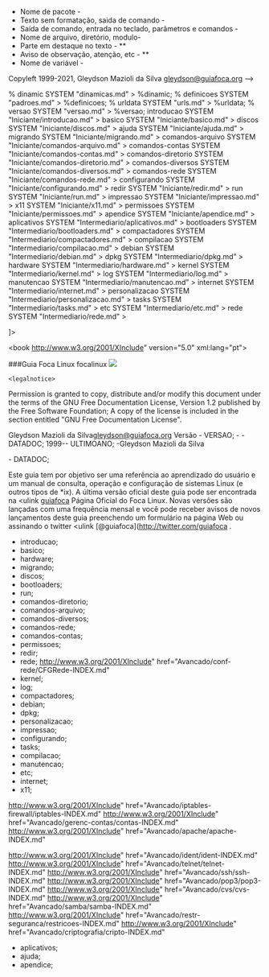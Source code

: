 <?xml version="1.0" standalone="no"?>
<!DOCTYPE book [

<!--
Guia Foca GNU/Linux

Estilo de tagas de marcação usada no Guia Foca XML:
- Nome de Programa, nome de comando      - <command>
- Nome de pacote                         - <package>
- Texto sem formatação, saida de comando - <screen>
- Saída de comando, entrada no 
  teclado, parâmetros e comandos    - <literal>
- Nome de arquivo, diretório, modulo- <filename>
- Parte em destaque no texto        - **
- Aviso de observação, atenção, etc - **
- Nome de variável                  - <replaceable>


Copyleft 1999-2021, Gleydson Mazioli da Silva <gleydson@guiafoca.org>
-->

<!-- Definições de entities dinâmicas usadas no Foca Linux -->
<!--- <!ENTITY --->% dinamic    SYSTEM "dinamicas.md" > %dinamic;
<!--- <!ENTITY --->% definicoes SYSTEM "padroes.md"   > %definicoes;
<!--- <!ENTITY --->% urldata    SYSTEM "urls.md"      > %urldata;
<!--- <!ENTITY --->% versao     SYSTEM "versao.md"    > %versao;

<!-- Arquivos separados contendo o texto do Documento -->
<!--                Versão Iniciante                       -->
<!--- <!ENTITY --->introducao         SYSTEM "Iniciante/introducao.md"         >
<!--- <!ENTITY --->basico             SYSTEM "Iniciante/basico.md"             >
<!--- <!ENTITY --->discos             SYSTEM "Iniciante/discos.md"             >
<!--- <!ENTITY --->ajuda              SYSTEM "Iniciante/ajuda.md"              >
<!--- <!ENTITY --->migrando           SYSTEM "Iniciante/migrando.md"           >
<!--- <!ENTITY --->comandos-arquivo   SYSTEM "Iniciante/comandos-arquivo.md"   >
<!--- <!ENTITY --->comandos-contas    SYSTEM "Iniciante/comandos-contas.md"    >
<!--- <!ENTITY --->comandos-diretorio SYSTEM "Iniciante/comandos-diretorio.md" >
<!--- <!ENTITY --->comandos-diversos  SYSTEM "Iniciante/comandos-diversos.md"  >
<!--- <!ENTITY --->comandos-rede      SYSTEM "Iniciante/comandos-rede.md"      >
<!--- <!ENTITY --->configurando       SYSTEM "Iniciante/configurando.md"       >
<!--- <!ENTITY --->redir              SYSTEM "Iniciante/redir.md"              >
<!--- <!ENTITY --->run                SYSTEM "Iniciante/run.md"                >
<!--- <!ENTITY --->impressao          SYSTEM "Iniciante/impressao.md"          >
<!--- <!ENTITY --->x11                SYSTEM "Iniciante/x11.md"                >
<!--- <!ENTITY --->permissoes         SYSTEM "Iniciante/permissoes.md"         >
<!--- <!ENTITY --->apendice           SYSTEM "Iniciante/apendice.md"           >

<!--                  Versão Intermediário                     -->
<!--- <!ENTITY --->aplicativos        SYSTEM "Intermediario/aplicativos.md"    >
<!--- <!ENTITY --->bootloaders        SYSTEM "Intermediario/bootloaders.md"    >
<!--- <!ENTITY --->compactadores      SYSTEM "Intermediario/compactadores.md"  >
<!--- <!ENTITY --->compilacao         SYSTEM "Intermediario/compilacao.md"     >
<!--- <!ENTITY --->debian             SYSTEM "Intermediario/debian.md"         >
<!--- <!ENTITY --->dpkg               SYSTEM "Intermediario/dpkg.md"           >
<!--- <!ENTITY --->hardware           SYSTEM "Intermediario/hardware.md"       >
<!--- <!ENTITY --->kernel             SYSTEM "Intermediario/kernel.md"         >
<!--- <!ENTITY --->log                SYSTEM "Intermediario/log.md"            >
<!--- <!ENTITY --->manutencao         SYSTEM "Intermediario/manutencao.md"     >
<!--- <!ENTITY --->internet           SYSTEM "Intermediario/internet.md"       >
<!--- <!ENTITY --->personalizacao     SYSTEM "Intermediario/personalizacao.md" >
<!--- <!ENTITY --->tasks              SYSTEM "Intermediario/tasks.md"          >
<!--- <!ENTITY --->etc                SYSTEM "Intermediario/etc.md"            >
<!--- <!ENTITY --->rede               SYSTEM "Intermediario/rede.md"           >

<!--                  Versão Avançado                         -->
<!-- % apache         SYSTEM "Avancado/apache/Apache-INDEX.md"> %apache; -->
<!-- % cfgrede      SYSTEM "Avancado/conf-rede/CFGRede-INDEX.md"> %cfgrede; -->
<!-- ENTITY % iptables     SYSTEM "Avancado/iptables-firewall/iptables-INDEX.md"> %iptables; -->
<!-- ENTITY % contas       SYSTEM "Avancado/gerenc-contas/contas-INDEX.md"> %contas; -->
<!-- ENTITY % restricoes   SYSTEM "Avancado/restr-seguranca/restricoes-INDEX.md"> %restricoes; -->
<!-- ENTITY % criptografia SYSTEM "Avancado/criptografia/Cripto-INDEX.md"> %criptografia; -->
<!-- ENTITY % ident        SYSTEM "Avancado/identd/Ident-INDEX.md"> %ident; -->
<!-- ENTITY % telnet       SYSTEM "Avancado/telnet/telnet-INDEX.md"> %telnet; -->
<!--  % ssh          SYSTEM "Avancado/ssh/ssh-INDEX.md"> %ssh; -->
<!-- % pop3         SYSTEM "Avancado/pop3/pop3-INDEX.md"> %pop3; -->
<!--  % cvs          SYSTEM "Avancado/cvs/CVS-INDEX.md"> %cvs; -->
<!-- % samba        SYSTEM "Avancado/samba/SAMBA-INDEX.md"> %samba; -->

]>

<book<!---  [docbook](http://docbook.org/ns/docbook)" ---> http://www.w3.org/2001/XInclude" version="5.0" xml:lang="pt">

###Guia Foca Linux
<titleabbrev>focalinux</titleabbrev>
<subtitle>
<img src="images/src/png/foca-highres.png" format="PNG"/>


<bookinfo>

    <legalnotice>
    
Permission is granted to copy, distribute and/or modify this document under the
terms of the GNU Free Documentation License, Version 1.2 published by the Free
Software Foundation; A copy of the license is included in the section entitled
"GNU Free Documentation License".
    
    

<author><firstname>Gleydson <surname>Mazioli da Silva</surname><email>gleydson@guiafoca.org
<releaseinfo>Versão - VERSAO; - - DATADOC;
<copyright><year>1999-- ULTIMOANO; -</year><holder>Gleydson Mazioli da Silva

<pubdate>- DATADOC;

<abstract>

Este guia tem por objetivo ser uma referência ao aprendizado do usuário e um
manual de consulta, operação e configuração de sistemas Linux (e outros tipos
de *ix).  A última versão oficial deste guia pode ser encontrada na <ulink
 [guiafoca](http://www.guiafoca.org)  Página Oficial do Foca Linux.  Novas
versões são lançadas com uma frequência mensal e você pode receber avisos de
novos lançamentos deste guia preenchendo um formulário na página Web ou
assinando o twitter <ulink
[@guiafoca](http://twitter.com/guiafoca .

- introducao;
- basico;
- hardware; 
- migrando;
- discos;
- bootloaders;
- run;
- comandos-diretorio;
- comandos-arquivo; 
- comandos-diversos; 
- comandos-rede; 
- comandos-contas; 
- permissoes; 
- redir; 
- rede;
 http://www.w3.org/2001/XInclude"  href="Avancado/conf-rede/CFGRede-INDEX.md"
- kernel;
- log;
- compactadores;
- debian;
- dpkg;
- personalizacao;
- impressao;
- configurando;
- tasks;
- compilacao;
- manutencao;
- etc;
- internet;
- x11;

<!-- Inicio de capitulos apenas do Avancado -->
 http://www.w3.org/2001/XInclude"  href="Avancado/iptables-firewall/iptables-INDEX.md"
 http://www.w3.org/2001/XInclude"  href="Avancado/gerenc-contas/contas-INDEX.md"
 http://www.w3.org/2001/XInclude"  href="Avancado/apache/apache-INDEX.md"
<!-- 
  - s-bind1; 
  - s-dhcp1; 
 -->
 http://www.w3.org/2001/XInclude"  href="Avancado/ident/ident-INDEX.md"
 http://www.w3.org/2001/XInclude"  href="Avancado/telnet/telnet-INDEX.md"
 http://www.w3.org/2001/XInclude"  href="Avancado/ssh/ssh-INDEX.md"
 http://www.w3.org/2001/XInclude"  href="Avancado/pop3/pop3-INDEX.md"
 http://www.w3.org/2001/XInclude"  href="Avancado/cvs/cvs-INDEX.md"
 http://www.w3.org/2001/XInclude"  href="Avancado/samba/samba-INDEX.md"
 http://www.w3.org/2001/XInclude"  href="Avancado/restr-seguranca/restricoes-INDEX.md"
 http://www.w3.org/2001/XInclude"  href="Avancado/criptografia/cripto-INDEX.md" 
 <!-- Fim de capitulos apenas do Avancado -->

- aplicativos;
- ajuda;
- apendice;


